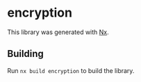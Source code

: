 # encryption

This library was generated with [Nx](https://nx.dev).

## Building

Run `nx build encryption` to build the library.
